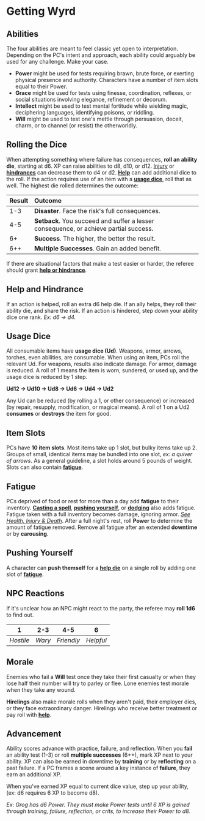 # Getting Wyrd

## Abilities

The four abilities are meant to feel classic yet open to interpretation. Depending on the PC's intent and approach, each ability could arguably be used for any challenge. Make your case.

- **Power** might be used for tests requiring brawn, brute force, or exerting physical presence and authority. Characters have a number of item slots equal to their Power.
- **Grace** might be used for tests using finesse, coordination, reflexes, or social situations involving elegance, refinement or decorum.
- **Intellect** might be used to test mental fortitude while wielding magic, deciphering languages, identifying poisons, or riddling.
- **Will** might be used to test one's mettle through persuasion, deceit, charm, or to channel (or resist) the otherworldly.

## Rolling the Dice

When attempting something where failure has consequences, **roll an ability die**, starting at d6. XP can raise abilities to d8, d10, or d12. [Injury](combat.md#health-injury-death) or **[hindrances](#help-and-hindrance)** can decrease them to d4 or d2. **[Help](#help-and-hindrance)** can add additional dice to the roll. If the action requires use of an item with a **[usage dice](#usage-dice)**, roll that as well. The highest die rolled determines the outcome:

| Result | Outcome                                                                               |
|:-------|:--------------------------------------------------------------------------------------|
| 1-3    | **Disaster**. Face the risk's full consequences.                                      |
| 4-5    | **Setback**. You succeed and suffer a lesser consequence, or achieve partial success. |
| 6+     | **Success**. The higher, the better the result.                                       |
| 6++    | **Multiple Successes**. Gain an added benefit.                                        |

If there are situational factors that make a test easier or harder, the referee should grant **[help or hindrance](#help-and-hindrance)**.

## Help and Hindrance

If an action is helped, roll an extra d6 help die. If an ally helps, they roll their ability die, and share the risk. If an action is hindered, step down your ability dice one rank. *Ex: d6 → d4.*

## Usage Dice

All consumable items have **usage dice (Ud)**. Weapons, armor, arrows, torches, even abilities, are consumable. When using an item, PCs roll the relevant Ud. For weapons, results also indicate damage. For armor, damage is reduced. A roll of 1 means the item is worn, sundered, or used up, and the usage dice is reduced by 1 step.

**Ud12 → Ud10 → Ud8 → Ud6 → Ud4 → Ud2**

Any Ud can be reduced (by rolling a 1, or other consequence) or increased (by repair, resupply, modification, or magical means). A roll of 1 on a Ud2 **consumes** or **destroys** the item for good.

## Item Slots

PCs have **10 item slots**. Most items take up 1 slot, but bulky items take up 2. Groups of small, identical items may be bundled into one slot, *ex: a quiver of arrows*. As a general guideline, a slot holds around 5 pounds of weight. Slots can also contain **[fatigue](#fatigue)**.

## Fatigue

PCs deprived of food or rest for more than a day add **fatigue** to their inventory. **[Casting a spell](magic.md#casting-a-spell)**, **[pushing yourself](#pushing-yourself)**, or **[dodging](combat.md#nimble-dodge)** also adds fatigue. Fatigue taken with a full inventory becomes damage, ignoring armor. *[See Health, Injury & Death](combat.md#health-injury-death)*. After a full night's rest, roll **Power** to determine the amount of fatigue removed. Remove all fatigue after an extended **downtime** or by **carousing**.

## Pushing Yourself

A character can **push themself** for a **[help die](#help-and-hindrance)** on a single roll by adding one slot of **[fatigue](#fatigue)**.

## NPC Reactions

If it's unclear how an NPC might react to the party, the referee may **roll 1d6** to find out.

| 1        | 2-3   | 4-5      | 6        |
|:--------:|:-----:|:--------:|:--------:|
| *Hostile* | *Wary* | *Friendly* | *Helpful* |

## Morale

Enemies who fail a **Will** test once they take their first casualty or when they lose half their number will try to parley or flee. Lone enemies test morale when they take any wound.

**Hirelings** also make morale rolls when they aren't paid, their employer dies, or they face extraordinary danger. Hirelings who receive better treatment or pay roll with **[help](#help-and-hindrance)**.

## Advancement

Ability scores advance with practice, failure, and reflection. When you **fail** an ability test (1-3) or roll **multiple successes** (6++), mark XP next to your ability. XP can also be earned in downtime by **training** or by **reflecting** on a past failure. If a PC frames a scene around a key instance of **failure**, they earn an additional XP.

When you've earned XP equal to current dice value, step up your ability, (ex: d6 requires 6 XP to become d8).

*Ex: Grog has d6 Power. They must make Power tests until 6 XP is gained through training, failure, reflection, or crits, to increase their Power to d8.*
